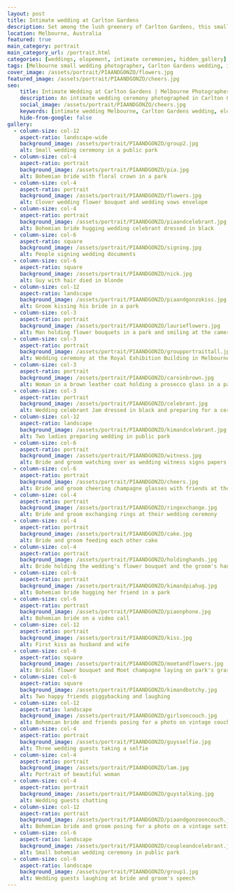 ```yaml
---
layout: post
title: Intimate wedding at Carlton Gardens
description: Set among the lush greenery of Carlton Gardens, this small Melbourne wedding embraced nature, intimacy, and honest storytelling, photographed through a minimalist, documentary lens.
location: Melbourne, Australia
featured: true
main_category: portrait
main_category_url: /portrait.html
categories: [weddings, elopement, intimate ceremonies, hidden_gallery]
tags: [Melbourne small wedding photographer, Carlton Gardens wedding, intimate wedding photography, elopement photographer, natural light wedding, storytelling photographer]
cover_image: /assets/portrait/PIAANDGONZO/flowers.jpg
featured_image: /assets/portrait/PIAANDGONZO/cheers.jpg
seo:
    title: Intimate Wedding at Carlton Gardens | Melbourne Photographer
    description: An intimate wedding ceremony photographed in Carlton Gardens, Melbourne. A calm, natural-light session that captures love in its simplest and most beautiful form.
    social_image: /assets/portrait/PIAANDGONZO/cheers.jpg
    keywords: [intimate wedding Melbourne, Carlton Gardens wedding, elopement photographer Melbourne, natural wedding photography, Sof Kapa Photography]
    hide-from-google: false
gallery:
  - column-size: col-12
    aspect-ratio: landscape-wide
    background_image: /assets/portrait/PIAANDGONZO/group2.jpg
    alt: Small wedding ceremony in a public park
  - column-size: col-4
    aspect-ratio: portrait
    background_image: /assets/portrait/PIAANDGONZO/pia.jpg
    alt: Bohemian bride with floral crown in a park
  - column-size: col-4
    aspect-ratio: portrait
    background_image: /assets/portrait/PIAANDGONZO/flowers.jpg
    alt: Clover wedding flower bouquet and wedding vows envelope
  - column-size: col-4
    aspect-ratio: portrait
    background_image: /assets/portrait/PIAANDGONZO/piaandcelebrant.jpg
    alt: Bohemian bride hugging wedding celebrant dressed in black
  - column-size: col-6
    aspect-ratio: square
    background_image: /assets/portrait/PIAANDGONZO/signing.jpg
    alt: People signing wedding documents
  - column-size: col-6
    aspect-ratio: square
    background_image: /assets/portrait/PIAANDGONZO/nick.jpg
    alt: Guy with hair died in blonde
  - column-size: col-12
    aspect-ratio: landscape
    background_image: /assets/portrait/PIAANDGONZO/piaandgonzokiss.jpg
    alt: Groom kissing his bride in a park
  - column-size: col-3
    aspect-ratio: portrait
    background_image: /assets/portrait/PIAANDGONZO/laurieflowers.jpg
    alt: Man holding flower bouquets in a park and smiling at the camera
  - column-size: col-3
    aspect-ratio: portrait
    background_image: /assets/portrait/PIAANDGONZO/groupportraittall.jpg
    alt: Wedding ceremony at the Royal Exhibition Building in Melbourne's Carlton Gardens 
  - column-size: col-3
    aspect-ratio: portrait
    background_image: /assets/portrait/PIAANDGONZO/caroinbrown.jpg
    alt: Woman in a brown leather coat holding a prosecco glass in a park
  - column-size: col-3
    aspect-ratio: portrait
    background_image: /assets/portrait/PIAANDGONZO/celebrant.jpg
    alt: Wedding celebrant Jam dressed in black and preparing for a ceremony in the park
  - column-size: col-12
    aspect-ratio: landscape
    background_image: /assets/portrait/PIAANDGONZO/kimandcelebrant.jpg
    alt: Two ladies preparing wedding in public park
  - column-size: col-6
    aspect-ratio: portrait
    background_image: /assets/portrait/PIAANDGONZO/witness.jpg
    alt: Bride and groom watching over as wedding witness signs papers
  - column-size: col-6
    aspect-ratio: portrait
    background_image: /assets/portrait/PIAANDGONZO/cheers.jpg
    alt: Bride and groom cheering champagne glasses with friends at their bohemian wedding
  - column-size: col-4
    aspect-ratio: portrait
    background_image: /assets/portrait/PIAANDGONZO/ringexchange.jpg
    alt: Bride and groom exchanging rings at their wedding ceremony
  - column-size: col-4
    aspect-ratio: portrait
    background_image: /assets/portrait/PIAANDGONZO/cake.jpg
    alt: Bride and groom feeding each other cake
  - column-size: col-4
    aspect-ratio: portrait
    background_image: /assets/portrait/PIAANDGONZO/holdinghands.jpg
    alt: Bride holding the wedding's flower bouquet and the groom's hand
  - column-size: col-6
    aspect-ratio: portrait
    background_image: /assets/portrait/PIAANDGONZO/kimandpiahug.jpg
    alt: Bohemian bride hugging her friend in a park
  - column-size: col-6
    aspect-ratio: portrait
    background_image: /assets/portrait/PIAANDGONZO/piaonphone.jpg
    alt: Bohemian bride on a video call 
  - column-size: col-12
    aspect-ratio: portrait
    background_image: /assets/portrait/PIAANDGONZO/kiss.jpg
    alt: First kiss as husband and wife
  - column-size: col-6
    aspect-ratio: square
    background_image: /assets/portrait/PIAANDGONZO/moetandflowers.jpg
    alt: Bridal flower bouquet and Moet champagne laying on park's grass 
  - column-size: col-6
    aspect-ratio: square
    background_image: /assets/portrait/PIAANDGONZO/kimandbotchy.jpg
    alt: Two happy friends piggybacking and laughing 
  - column-size: col-12
    aspect-ratio: landscape
    background_image: /assets/portrait/PIAANDGONZO/girlsoncouch.jpg
    alt: Bohemian bride and friends posing for a photo on vintage couches
  - column-size: col-4
    aspect-ratio: portrait
    background_image: /assets/portrait/PIAANDGONZO/guysselfie.jpg
    alt: Three wedding guests taking a selfie 
  - column-size: col-4
    aspect-ratio: portrait
    background_image: /assets/portrait/PIAANDGONZO/lam.jpg
    alt: Portrait of beautiful woman
  - column-size: col-4
    aspect-ratio: portrait
    background_image: /assets/portrait/PIAANDGONZO/guystalking.jpg
    alt: Wedding guests chatting
  - column-size: col-12
    aspect-ratio: portrait
    background_image: /assets/portrait/PIAANDGONZO/piaandgonzooncouch.jpg
    alt: Bohemian bride and groom posing for a photo on a vintage setting 
  - column-size: col-6
    aspect-ratio: landscape
    background_image: /assets/portrait/PIAANDGONZO/coupleandcelebrant.jpg
    alt: Small bohemian wedding ceremony in public park
  - column-size: col-6
    aspect-ratio: landscape
    background_image: /assets/portrait/PIAANDGONZO/group1.jpg
    alt: Wedding guests laughing at bride and groom's speech
---
```


